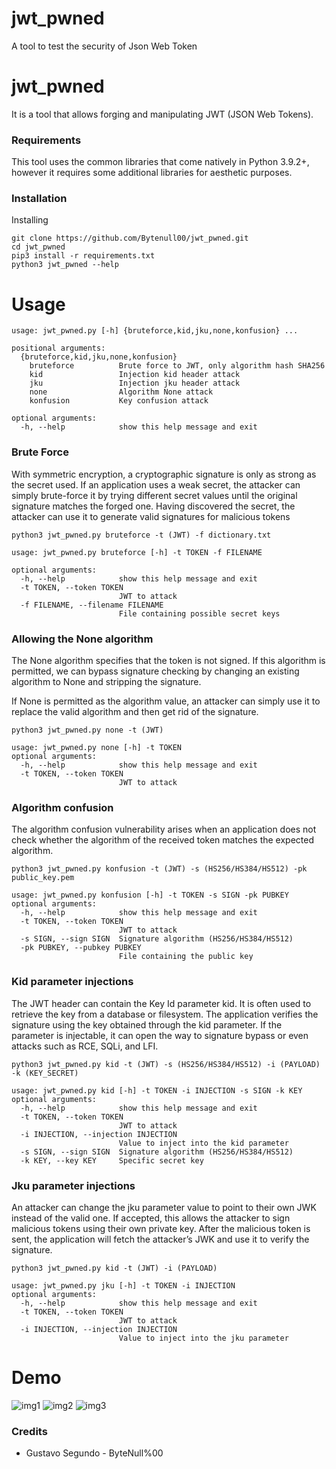 # jwt_pwned
A tool to test the security of Json Web Token

# jwt_pwned

It is a tool that allows forging and manipulating JWT (JSON Web Tokens).
### Requirements

This tool uses the common libraries that come natively in Python 3.9.2+, however it requires some additional libraries for aesthetic purposes.

### Installation

Installing 

```
git clone https://github.com/Bytenull00/jwt_pwned.git
cd jwt_pwned
pip3 install -r requirements.txt
python3 jwt_pwned --help
```

# Usage 

```
usage: jwt_pwned.py [-h] {bruteforce,kid,jku,none,konfusion} ...

positional arguments:
  {bruteforce,kid,jku,none,konfusion}
    bruteforce          Brute force to JWT, only algorithm hash SHA256
    kid                 Injection kid header attack
    jku                 Injection jku header attack
    none                Algorithm None attack
    konfusion           Key confusion attack

optional arguments:
  -h, --help            show this help message and exit
```

### Brute Force

With symmetric encryption, a cryptographic signature is only as strong as the secret used. If an application uses a weak secret, the attacker can simply brute-force it by trying different secret values until the original signature matches the forged one. Having discovered the secret, the attacker can use it to generate valid signatures for malicious tokens
```
python3 jwt_pwned.py bruteforce -t (JWT) -f dictionary.txt
```

```
usage: jwt_pwned.py bruteforce [-h] -t TOKEN -f FILENAME

optional arguments:
  -h, --help            show this help message and exit
  -t TOKEN, --token TOKEN
                        JWT to attack
  -f FILENAME, --filename FILENAME
                        File containing possible secret keys
```

### Allowing the None algorithm

The None algorithm specifies that the token is not signed. If this algorithm is permitted, we can bypass signature checking by changing an existing algorithm to None and stripping the signature.

If None is permitted as the algorithm value, an attacker can simply use it to replace the valid algorithm and then get rid of the signature.

```
python3 jwt_pwned.py none -t (JWT)
```

```
usage: jwt_pwned.py none [-h] -t TOKEN
optional arguments:
  -h, --help            show this help message and exit
  -t TOKEN, --token TOKEN
                        JWT to attack
```

### Algorithm confusion

 The algorithm confusion vulnerability arises when an application does not check whether the algorithm of the received token matches the expected algorithm.
 
```
python3 jwt_pwned.py konfusion -t (JWT) -s (HS256/HS384/HS512) -pk public_key.pem
```

```
usage: jwt_pwned.py konfusion [-h] -t TOKEN -s SIGN -pk PUBKEY
optional arguments:
  -h, --help            show this help message and exit
  -t TOKEN, --token TOKEN
                        JWT to attack
  -s SIGN, --sign SIGN  Signature algorithm (HS256/HS384/HS512)
  -pk PUBKEY, --pubkey PUBKEY
                        File containing the public key
```
### Kid parameter injections

The JWT header can contain the Key Id parameter kid. It is often used to retrieve the key from a database or filesystem. The application verifies the signature using the key obtained through the kid parameter. If the parameter is injectable, it can open the way to signature bypass or even attacks such as RCE, SQLi, and LFI.

```
python3 jwt_pwned.py kid -t (JWT) -s (HS256/HS384/HS512) -i (PAYLOAD) -k (KEY_SECRET) 
```

```
usage: jwt_pwned.py kid [-h] -t TOKEN -i INJECTION -s SIGN -k KEY
optional arguments:
  -h, --help            show this help message and exit
  -t TOKEN, --token TOKEN
                        JWT to attack
  -i INJECTION, --injection INJECTION
                        Value to inject into the kid parameter
  -s SIGN, --sign SIGN  Signature algorithm (HS256/HS384/HS512)
  -k KEY, --key KEY     Specific secret key
```
### Jku parameter injections

 An attacker can change the jku parameter value to point to their own JWK instead of the valid one. If accepted, this allows the attacker to sign malicious tokens using their own private key. After the malicious token is sent, the application will fetch the attacker’s JWK and use it to verify the signature.
 
```
python3 jwt_pwned.py kid -t (JWT) -i (PAYLOAD)
``` 

```
usage: jwt_pwned.py jku [-h] -t TOKEN -i INJECTION
optional arguments:
  -h, --help            show this help message and exit
  -t TOKEN, --token TOKEN
                        JWT to attack
  -i INJECTION, --injection INJECTION
                        Value to inject into the jku parameter
``` 

# Demo

![img1](https://user-images.githubusercontent.com/19710178/136139507-059956a0-7485-4d92-870c-75db2b9b0336.png)
![img2](https://user-images.githubusercontent.com/19710178/136139775-e2fc8a80-d5a9-4d41-b3a7-f06c9363bd88.png)
![img3](https://user-images.githubusercontent.com/19710178/136139785-c94feb4f-fbb4-426b-81a5-bccc3f532c64.png)

### Credits 

* Gustavo Segundo - ByteNull%00 
